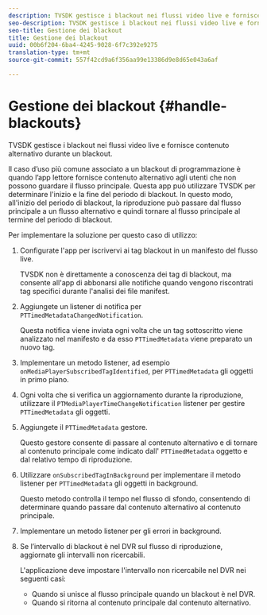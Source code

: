 ```yaml
---
description: TVSDK gestisce i blackout nei flussi video live e fornisce contenuto alternativo durante un blackout.
seo-description: TVSDK gestisce i blackout nei flussi video live e fornisce contenuto alternativo durante un blackout.
seo-title: Gestione dei blackout
title: Gestione dei blackout
uuid: 00b6f204-6ba4-4245-9028-6f7c392e9275
translation-type: tm+mt
source-git-commit: 557f42cd9a6f356aa99e13386d9e8d65e043a6af

---
```



# Gestione dei blackout {#handle-blackouts}

TVSDK gestisce i blackout nei flussi video live e fornisce contenuto alternativo durante un blackout.

Il caso d’uso più comune associato a un blackout di programmazione è quando l’app lettore fornisce contenuto alternativo agli utenti che non possono guardare il flusso principale. Questa app può utilizzare TVSDK per determinare l&#39;inizio e la fine del periodo di blackout. In questo modo, all&#39;inizio del periodo di blackout, la riproduzione può passare dal flusso principale a un flusso alternativo e quindi tornare al flusso principale al termine del periodo di blackout.

Per implementare la soluzione per questo caso di utilizzo:

1. Configurate l&#39;app per iscrivervi ai tag blackout in un manifesto del flusso live.

   TVSDK non è direttamente a conoscenza dei tag di blackout, ma consente all&#39;app di abbonarsi alle notifiche quando vengono riscontrati tag specifici durante l&#39;analisi dei file manifest.
1. Aggiungete un listener di notifica per `PTTimedMetadataChangedNotification`.

   Questa notifica viene inviata ogni volta che un tag sottoscritto viene analizzato nel manifesto e da esso `PTTimedMetadata` viene preparato un nuovo tag.

1. Implementare un metodo listener, ad esempio `onMediaPlayerSubscribedTagIdentified`, per `PTTimedMetadata` gli oggetti in primo piano.

1. Ogni volta che si verifica un aggiornamento durante la riproduzione, utilizzare il `PTMediaPlayerTimeChangeNotification` listener per gestire `PTTimedMetadata` gli oggetti.

1. Aggiungete il `PTTimedMetadata` gestore.

   Questo gestore consente di passare al contenuto alternativo e di tornare al contenuto principale come indicato dall&#39; `PTTimedMetadata` oggetto e dal relativo tempo di riproduzione.

1. Utilizzare `onSubscribedTagInBackground` per implementare il metodo listener per `PTTimedMetadata` gli oggetti in background.

   Questo metodo controlla il tempo nel flusso di sfondo, consentendo di determinare quando passare dal contenuto alternativo al contenuto principale.

1. Implementare un metodo listener per gli errori in background.
1. Se l’intervallo di blackout è nel DVR sul flusso di riproduzione, aggiornate gli intervalli non ricercabili.

   L&#39;applicazione deve impostare l&#39;intervallo non ricercabile nel DVR nei seguenti casi:

   * Quando si unisce al flusso principale quando un blackout è nel DVR.
   * Quando si ritorna al contenuto principale dal contenuto alternativo.